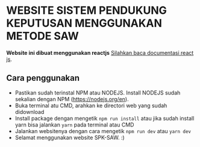 # WEBSITE SISTEM PENDUKUNG KEPUTUSAN MENGGUNAKAN METODE SAW

**Website ini dibuat menggunakan reactjs**
[Silahkan baca documentasi react js](https://reactjs.org/docs/getting-started.html).

## Cara penggunakan
* Pastikan sudah terinstal NPM atau NODEJS. Install NODEJS sudah sekalian dengan NPM (https://nodejs.org/en).
* Buka terminal atu CMD, arahkan ke directori web yang sudah didownload
* Install package dengan mengetik `npm run install` atau jika sudah install yarn bisa jalankan `yarn` pada terminal atau CMD
* Jalankan websitenya dengan cara mengetik `npm run dev` atau `yarn dev`
* Selamat menggunakan website SPK-SAW. :)
